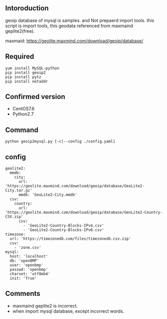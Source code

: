 ## Intoroduction
geoip database of mysql is samples. and Not prepaerd import tools.
this script is import tools, this geodata referenced from maxmaind geplite2(free).

maxmaid: https://geolite.maxmind.com/download/geoip/database/

## Required
```
yum install MySQL-python
pip install geoip2
pip install pytz
pip install netaddr
```

## Confirmed version
- CentOS7.6
- Python2.7

## Command
```
python geoip2mysql.py [-c|--config ./config.yaml]
```

## config

```
geolite2:
  mmdb:
    city:
      url: 'https://geolite.maxmind.com/download/geoip/database/GeoLite2-City.tar.gz'
      mmdb: 'GeoLite2-City.mmdb'
  csv:
    country:
      url: 'https://geolite.maxmind.com/download/geoip/database/GeoLite2-Country-CSV.zip'
      csv:
        - 'GeoLite2-Country-Blocks-IPv4.csv'
        - 'GeoLite2-Country-Blocks-IPv6.csv'
timezone:
  url: 'https://timezonedb.com/files/timezonedb.csv.zip'
  csv:
    - 'zone.csv'
mysql:
  host: 'localhost'
  db: 'openBMP'
  user: 'openbmp'
  passwd: 'openbmp'
  charset: 'utf8mb4'
  init: 'True'
```

## Comments
- maxmaind geplite2 is incorrect.
- when import mysql database, except incorrect words.
